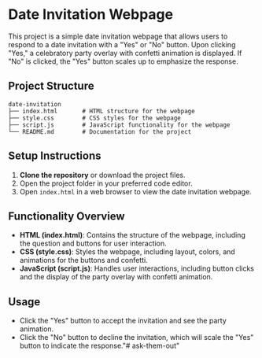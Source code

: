 # Date Invitation Webpage

This project is a simple date invitation webpage that allows users to respond to a date invitation with a "Yes" or "No" button. Upon clicking "Yes," a celebratory party overlay with confetti animation is displayed. If "No" is clicked, the "Yes" button scales up to emphasize the response.

## Project Structure

```
date-invitation
├── index.html       # HTML structure for the webpage
├── style.css        # CSS styles for the webpage
├── script.js        # JavaScript functionality for the webpage
└── README.md        # Documentation for the project
```

## Setup Instructions

1. **Clone the repository** or download the project files.
2. Open the project folder in your preferred code editor.
3. Open `index.html` in a web browser to view the date invitation webpage.

## Functionality Overview

- **HTML (index.html)**: Contains the structure of the webpage, including the question and buttons for user interaction.
- **CSS (style.css)**: Styles the webpage, including layout, colors, and animations for the buttons and confetti.
- **JavaScript (script.js)**: Handles user interactions, including button clicks and the display of the party overlay with confetti animation.

## Usage

- Click the "Yes" button to accept the invitation and see the party animation.
- Click the "No" button to decline the invitation, which will scale the "Yes" button to indicate the response."# ask-them-out" 
